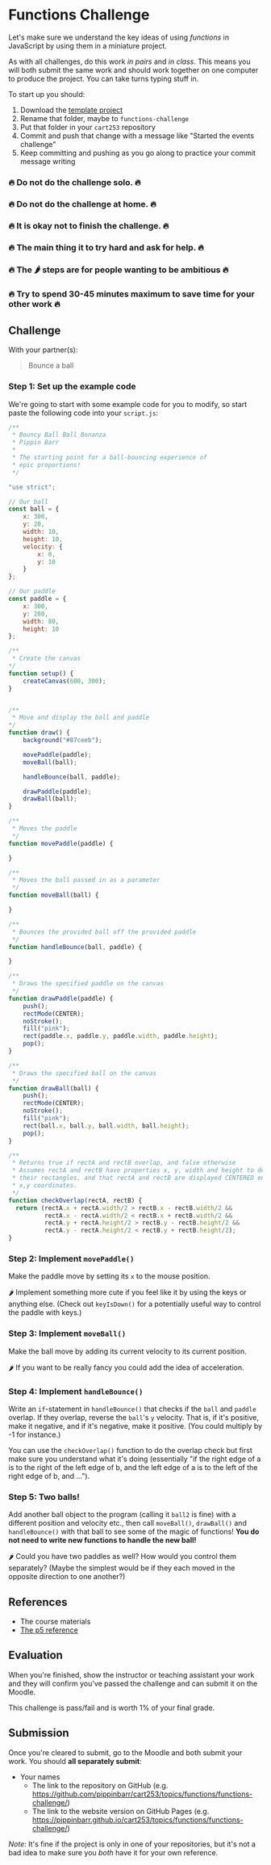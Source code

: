 # Functions Challenge

Let's make sure we understand the key ideas of using *functions* in JavaScript by using them in a miniature project.

As with all challenges, do this work *in pairs* and *in class*. This means you will both submit the same work and should work together on one computer to produce the project. You can take turns typing stuff in.

To start up you should:

1. Download the [template project](../../../templates/template-p5-project.zip)
2. Rename that folder, maybe to `functions-challenge`
3. Put that folder in your `cart253` repository
4. Commit and push that change with a message like "Started the events challenge"
5. Keep committing and pushing as you go along to practice your commit message writing

### 🔥 Do not do the challenge solo. 🔥
### 🔥 Do not do the challenge at home. 🔥
### 🔥 It is okay not to finish the challenge. 🔥
### 🔥 The main thing it to try hard and ask for help. 🔥
### 🔥 The 🌶️ steps are for people wanting to be ambitious 🔥
### 🔥 Try to spend 30-45 minutes maximum to save time for your other work 🔥

## Challenge

With your partner(s):

> Bounce a ball

### Step 1: Set up the example code
   
We're going to start with some example code for you to modify, so start paste the following code into your `script.js`:

```javascript
/**
 * Bouncy Ball Ball Bonanza
 * Pippin Barr
 * 
 * The starting point for a ball-bouncing experience of
 * epic proportions!
 */

"use strict";

// Our ball
const ball = {
    x: 300,
    y: 20,
    width: 10,
    height: 10,
    velocity: {
        x: 0,
        y: 10
    }
};

// Our paddle
const paddle = {
    x: 300,
    y: 280,
    width: 80,
    height: 10
};

/**
 * Create the canvas
*/
function setup() {
    createCanvas(600, 300);
}


/**
 * Move and display the ball and paddle
*/
function draw() {
    background("#87ceeb");

    movePaddle(paddle);
    moveBall(ball);

    handleBounce(ball, paddle);

    drawPaddle(paddle);
    drawBall(ball);
}

/**
 * Moves the paddle
 */
function movePaddle(paddle) {

}

/**
 * Moves the ball passed in as a parameter
 */
function moveBall(ball) {

}

/**
 * Bounces the provided ball off the provided paddle
 */
function handleBounce(ball, paddle) {

}

/**
 * Draws the specified paddle on the canvas
 */
function drawPaddle(paddle) {
    push();
    rectMode(CENTER);
    noStroke();
    fill("pink");
    rect(paddle.x, paddle.y, paddle.width, paddle.height);
    pop();
}

/**
 * Draws the specified ball on the canvas
 */
function drawBall(ball) {
    push();
    rectMode(CENTER);
    noStroke();
    fill("pink");
    rect(ball.x, ball.y, ball.width, ball.height);
    pop();
}

/**
 * Returns true if rectA and rectB overlap, and false otherwise
 * Assumes rectA and rectB have properties x, y, width and height to describe
 * their rectangles, and that rectA and rectB are displayed CENTERED on their
 * x,y coordinates.
 */
function checkOverlap(rectA, rectB) {
  return (rectA.x + rectA.width/2 > rectB.x - rectB.width/2 &&
          rectA.x - rectA.width/2 < rectB.x + rectB.width/2 &&
          rectA.y + rectA.height/2 > rectB.y - rectB.height/2 &&
          rectA.y - rectA.height/2 < rectB.y + rectB.height/2);
}
```

### Step 2: Implement `movePaddle()`

Make the paddle move by setting its `x` to the mouse position. 

🌶️ Implement something more cute if you feel like it by using the keys or anything else. (Check out `keyIsDown()` for a potentially useful way to control the paddle with keys.)

### Step 3: Implement `moveBall()`

Make the ball move by adding its current velocity to its current position.

🌶️ If you want to be really fancy you could add the idea of acceleration.

### Step 4: Implement `handleBounce()`

Write an `if`-statement in `handleBounce()` that checks if the `ball` and `paddle` overlap. If they overlap, reverse the `ball`'s `y` velocity. That is, if it's positive, make it negative, and if it's negative, make it positive. (You could multiply by -1 for instance.)

You can use the `checkOverlap()` function to do the overlap check but first make sure you understand what it's doing (essentially "if the right edge of a is to the right of the left edge of b, and the left edge of a is to the left of the right edge of b, and ...").

### Step 5: Two balls!

Add another ball object to the program (calling it `ball2` is fine) with a different position and velocity etc., then call `moveBall()`, `drawBall()` and `handleBounce()` with that ball to see some of the magic of functions! **You do not need to write new functions to handle the new ball!**

🌶️ Could you have two paddles as well? How would you control them separately? (Maybe the simplest would be if they each moved in the opposite direction to one another?) 

## References

- The course materials
- [The p5 reference](https://p5js.org/reference/)

## Evaluation

When you're finished, show the instructor or teaching assistant your work and they will confirm you've passed the challenge and can submit it on the Moodle.

This challenge is pass/fail and is worth 1% of your final grade.

## Submission

Once you're cleared to submit, go to the Moodle and both submit your work. You should **all separately submit**:

- Your names
    - The link to the repository on GitHub (e.g. https://github.com/pippinbarr/cart253/topics/functions/functions-challenge/)
    - The link to the website version on GitHub Pages (e.g. https://pippinbarr.github.io/cart253/topics/functions/functions-challenge/)
    
*Note*: It's fine if the project is only in one of your repositories, but it's not a bad idea to make sure you *both* have it for your own reference.
